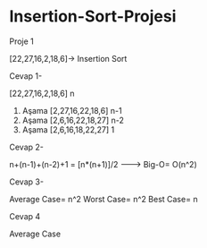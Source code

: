 # Insertion-Sort-Projesi
Proje 1

[22,27,16,2,18,6]-> Insertion Sort

Cevap 1- 

[22,27,16,2,18,6]  n
1. Aşama [2,27,16,22,18,6]  n-1
2. Aşama [2,6,16,22,18,27]  n-2
3. Aşama [2,6,16,18,22,27]  1

Cevap 2-

n+(n-1)+(n-2)+1 = [n*(n+1)]/2 ---> Big-O= O(n^2)

Cevap 3-

Average Case= n^2
Worst Case= n^2
Best Case= n

Cevap 4

Average Case